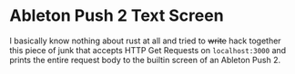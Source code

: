 # Ableton Push 2 Text Screen

I basically know nothing about rust at all and tried to ~~write~~ hack together this piece of junk that accepts
HTTP Get Requests on `localhost:3000` and prints the entire request body to the builtin screen of an Ableton Push 2.